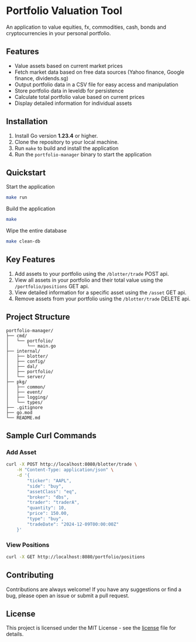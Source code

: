 # Portfolio Valuation Tool

An application to value equities, fx, commodities, cash, bonds and cryptocurrencies in your personal portfolio.

## Features

- Value assets based on current market prices
- Fetch market data based on free data sources (Yahoo finance, Google finance, dividends.sg)
- Output portfolio data in a CSV file for easy access and manipulation
- Store portfolio data in leveldb for persistence
- Calculate total portfolio value based on current prices
- Display detailed information for individual assets

## Installation

1. Install Go version <b>1.23.4</b> or higher.
2. Clone the repository to your local machine.
3. Run `make` to build and install the application
4. Run the `portfolio-manager` binary to start the application

## Quickstart

Start the application

```sh
make run
```

Build the application

```sh
make
```

Wipe the entire database

```sh
make clean-db
```

## Key Features

1. Add assets to your portfolio using the `/blotter/trade` POST api.
2. View all assets in your portfolio and their total value using the `/portfolio/positions` GET api.
3. View detailed information for a specific asset using the `/asset` GET api.
4. Remove assets from your portfolio using the `/blotter/trade` DELETE api.

## Project Structure

```
portfolio-manager/
├── cmd/
│   └── portfolio/
│       └── main.go
├── internal/
│   ├── blotter/
│   ├── config/
│   ├── dal/
│   ├── portfolio/
│   └── server/
├── pkg/
│   ├── common/
│   ├── event/
│   ├── logging/
│   └── types/
├── .gitignore
├── go.mod
└── README.md
```

## Sample Curl Commands

### Add Asset

```sh
curl -X POST http://localhost:8080/blotter/trade \
    -H "Content-Type: application/json" \
    -d '{
        "ticker": "AAPL",
        "side": "buy",
        "assetClass": "eq",
        "broker": "dbs",
        "trader": "traderA",
        "quantity": 10,
        "price": 150.00,
        "type": "buy",
        "tradeDate": "2024-12-09T00:00:00Z"
    }'
```

### View Positions

```sh
curl -X GET http://localhost:8080/portfolio/positions
```

## Contributing

Contributions are always welcome! If you have any suggestions or find a bug, please open an issue or submit a pull request.

## License

This project is licensed under the MIT License - see the [license](./LICENSE) file for details.
